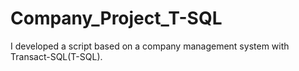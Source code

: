 # Company_Project_T-SQL

I developed a script based on a company management system with Transact-SQL(T-SQL).
